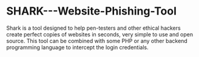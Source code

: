 # SHARK---Website-Phishing-Tool
Shark is a tool designed to help pen-testers and other ethical hackers create perfect copies of websites in seconds, very simple to use and open source. This tool can be combined with some PHP or any other backend programming language to intercept the login credentials.
